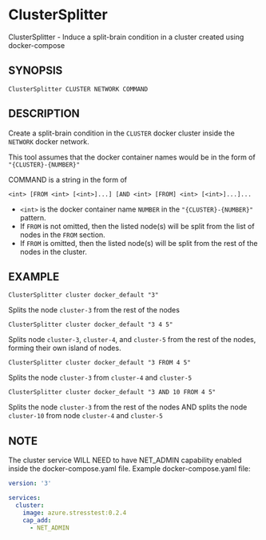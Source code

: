 # ClusterSplitter
ClusterSplitter - Induce a split-brain condition in a cluster created using docker-compose

## SYNOPSIS
`ClusterSplitter CLUSTER NETWORK COMMAND`

## DESCRIPTION
Create a split-brain condition in the `CLUSTER` docker cluster inside the `NETWORK` docker network.

This tool assumes that the docker container names would be in the form of `"{CLUSTER}-{NUMBER}"`

COMMAND is a string in the form of

```
<int> [FROM <int> [<int>]...] [AND <int> [FROM] <int> [<int>]...]...
```

- `<int>` is the docker container name `NUMBER` in the `"{CLUSTER}-{NUMBER}"` pattern.
- If `FROM` is not omitted, then the listed node(s) will be split from the list of nodes in the `FROM` section.
- If `FROM` is omitted, then the listed node(s) will be split from the rest of the nodes in the cluster.

## EXAMPLE

```
ClusterSplitter cluster docker_default "3"
```
Splits the node `cluster-3` from the rest of the nodes

```
ClusterSplitter cluster docker_default "3 4 5"
```
Splits node `cluster-3`, `cluster-4`, and `cluster-5` from the rest of the nodes, forming their own island of nodes.

```
ClusterSplitter cluster docker_default "3 FROM 4 5"
```
Splits the node `cluster-3` from `cluster-4` and `cluster-5`

```
ClusterSplitter cluster docker_default "3 AND 10 FROM 4 5"
```
Splits the node `cluster-3` from the rest of the nodes AND splits the node `cluster-10` from node `cluster-4` and `cluster-5`

## NOTE
The cluster service WILL NEED to have NET_ADMIN capability enabled inside the docker-compose.yaml file.
Example docker-compose.yaml file:

```yaml
version: '3'

services:
  cluster:
    image: azure.stresstest:0.2.4
    cap_add:
      - NET_ADMIN
```